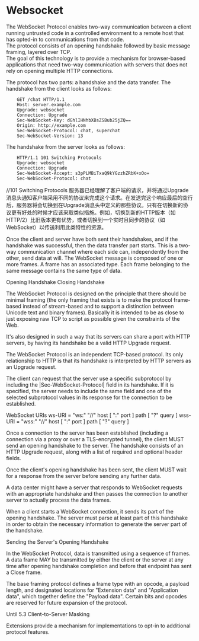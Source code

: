 # Websocket
The WebSocket Protocol enables two-way communication between a client running untrusted code in a controlled environment to a remote host that has opted-in to communications from that code.  
The protocol consists of an opening handshake followed by basic message framing, layered over TCP.  
The goal of this technology is to provide a mechanism for browser-based applications that need two-way communication with servers that does not rely on opening multiple HTTP connections.

The protocol has two parts: a handshake and the data transfer.
The handshake from the client looks as follows:

        GET /chat HTTP/1.1
        Host: server.example.com
        Upgrade: websocket
        Connection: Upgrade
        Sec-WebSocket-Key: dGhlIHNhbXBsZSBub25jZQ==
        Origin: http://example.com
        Sec-WebSocket-Protocol: chat, superchat
        Sec-WebSocket-Version: 13

   The handshake from the server looks as follows:

        HTTP/1.1 101 Switching Protocols
        Upgrade: websocket
        Connection: Upgrade
        Sec-WebSocket-Accept: s3pPLMBiTxaQ9kYGzzhZRbK+xOo=
        Sec-WebSocket-Protocol: chat
//101 Switching Protocols 服务器已经理解了客户端的请求，并将通过Upgrade消息头通知客户端采用不同的协议来完成这个请求。在发送完这个响应最后的空行后，服务器将会切换到在Upgrade消息头中定义的那些协议。只有在切换新的协议更有好处的时候才应该采取类似措施。例如，切换到新的HTTP版本（如HTTP/2）比旧版本更有优势，或者切换到一个实时且同步的协议（如WebSocket）以传送利用此类特性的资源。

Once the client and server have both sent their handshakes, and if the handshake was successful, then the data transfer part starts. This is a two-way communication channel where each side can, independently from the other, send data at will.
The WebSocket message is composed of one or more frames. A frame has an associated type.  Each frame belonging to the same message contains the same type of data.  

 Opening Handshake
 Closing Handshake


 The WebSocket Protocol is designed on the principle that there should be minimal framing (the only framing that exists is to make the protocol frame-based instead of stream-based and to support a distinction between Unicode text and binary frames). Basically it is intended to be as close to just exposing raw TCP to script as possible given the constraints of the Web.

 It's also designed in such a way that its servers can share a port with HTTP servers, by having its handshake be a valid HTTP Upgrade request.

 The WebSocket Protocol is an independent TCP-based protocol.  Its only relationship to HTTP is that its handshake is interpreted by HTTP servers as an Upgrade request.

 The client can request that the server use a specific subprotocol by including the |Sec-WebSocket-Protocol| field in its handshake.  If it is specified, the server needs to include the same field and one of the selected subprotocol values in its response for the connection to be established.


WebSocket URIs
ws-URI = "ws:" "//" host [ ":" port ] path [ "?" query ]
wss-URI = "wss:" "//" host [ ":" port ] path [ "?" query ]

Once a connection to the server has been established (including a connection via a proxy or over a TLS-encrypted tunnel), the client MUST send an opening handshake to the server.  The handshake consists of an HTTP Upgrade request, along with a list of required and optional header fields.

Once the client's opening handshake has been sent, the client MUST wait for a response from the server before sending any further data.

A data center might have a server that responds to WebSocket requests with an appropriate handshake and then passes the connection to another server to actually process the data frames.

When a client starts a WebSocket connection, it sends its part of the opening handshake.  The server must parse at least part of this handshake in order to obtain the necessary information to generate the server part of the handshake.

 Sending the Server's Opening Handshake

 In the WebSocket Protocol, data is transmitted using a sequence of frames.  A data frame MAY be transmitted by either the client or the server at any time after opening handshake completion and before that endpoint has sent a Close frame.

 The base framing protocol defines a frame type with an opcode, a payload length, and designated locations for "Extension data" and "Application data", which together define the "Payload data". Certain bits and opcodes are reserved for future expansion of the protocol.

Until 5.3  Client-to-Server Masking

Extensions provide a mechanism for implementations to opt-in to additional protocol features. 
